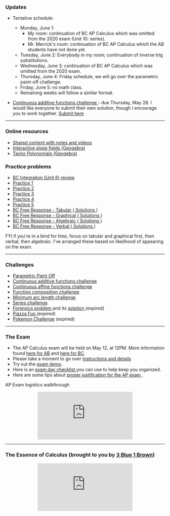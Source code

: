 ### Updates
* Tentative schedule:
  * Monday, June 1: 
    * My room: continuation of BC AP Calculus which was omitted from the 2020 exam (Unit 10: series).
    * Mr. Merrick's room: continuation of BC AP Calculus which the AB students have not done yet.
   * Tuesday, June 2: Everybody in my room; continuation of inverse trig substitutions. 
   * Wednesday, June 3: continuation of BC AP Calculus which was omitted from the 2020 exam.
   * Thursday, June 4: Friday schedule, we will go over the parametric paint-off challenge.
   * Friday, June 5: no math class. 
   * Remaining weeks will follow a similar format.


* <a href="https://vchan2.github.io/Calculus/Projects/continuous_additive_functions.pdf"> Continuous additive functions challenge </a> - due Thursday, May 28. I would like everyone to submit their own solution, though I encourage you to work together. <a href="https://forms.gle/Fx2NE8ivGDqpY9N37"> Submit here </a>


---

### Online resources

* <a href="https://drive.google.com/drive/folders/1ekaLMvkDQc4mT82x0QFs_Nmo8b33312p?usp=sharing"> Shared content with notes and videos </a>
* [Interactive slope fields (Geogebra)](SlopeFields.md)
* <a href="https://www.geogebra.org/m/s9SkCsvC"> Taylor Polynomials (Geogebra) </a>

### Practice problems

* <a href="https://vchan2.github.io/Calculus/Unit%206%20-%20FRQ%20Review.pdf"> BC Integration (Unit 6) review </a>
* <a href="https://merrickmath.github.io/Calculus/Notes/practice1.pdf"> Practice 1 </a>
* <a href="https://merrickmath.github.io/Calculus/Notes/practice2.pdf"> Practice 2 </a>
* <a href="https://merrickmath.github.io/Calculus/Notes/practice3.pdf"> Practice 3 </a>
* <a href="https://merrickmath.github.io/Calculus/Notes/practice4.pdf"> Practice 4 </a>
* <a href="https://merrickmath.github.io/Calculus/Notes/practice5.pdf"> Practice 5 </a>
* <a href="https://vchan2.github.io/Calculus/Review/Day%2024%20-%20FR%20Problem%20Stems%20-%20Tabular.pdf"> BC Free Response - Tabular </a> (<a href="https://vchan2.github.io/Calculus/Review/Day%2024%20-%20FR%20Problem%20Stems%20-%20Tabular%20Solutions.pdf"> Solutions </a>)
* <a href="https://vchan2.github.io/Calculus/Review/Day%2025%20-%20FR%20Problem%20Stems%20-%20Graphical.pdf"> BC Free Response - Graphical </a> (<a href="https://vchan2.github.io/Calculus/Review/Day%2025%20-%20FR%20Problem%20Stems%20-%20Graphical%20Solutions.pdf"> Solutions </a>)
* <a href="https://vchan2.github.io/Calculus/Review/Day%2026%20-%20FR%20Problem%20Stems%20-%20Algebraic.pdf"> BC Free Response - Algebraic </a> (<a href="https://vchan2.github.io/Calculus/Review/Day%2026%20-%20FR%20Problem%20Stems%20-%20Algebraic%20Solutions.pdf"> Solutions </a>)
* <a href="https://vchan2.github.io/Calculus/Review/Day%2027%20-%20FR%20Problem%20Stems%20-%20Verbal.pdf"> BC Free Response - Verbal </a> (<a href="https://vchan2.github.io/Calculus/Review/Day%2027%20-%20FR%20Problem%20Stems%20-%20Verbal%20Solutions.pdf"> Solutions </a>)

FYI if you're in a bind for time, focus on tabular and graphical first, then verbal, then algebraic. I've arranged these based on likelihood of appearing on the exam.

---

### Challenges 

* <a href="https://merrickmath.github.io/Calculus/Projects/Paintoff.pdf"> Parametric Paint Off </a>
* <a href="https://vchan2.github.io/Calculus/Projects/continuous_additive_functions.pdf"> Continuous additive functions challenge </a>
* <a href="https://vchan2.github.io/Calculus/Projects/continuous_affine_functions.pdf"> Continuous affine functions challenge </a>
* <a href="https://vchan2.github.io/Calculus/Projects/function_composition.pdf"> Function composition challenge </a>
* <a href="https://vchan2.github.io/Calculus/Projects/minimum_arc_length.pdf"> Minimum arc length challenge </a>
* <a href="https://vchan2.github.io/Calculus/series.pdf"> Series challenge </a>
* <a href="https://vchan2.github.io/Calculus/Forensics.pdf"> Forensics problem </a> and its <a href="https://vchan2.github.io/Calculus/Forensics_soln.pdf"> solution </a> (expired)
* <a href="https://MerrickMath.github.io/Calculus/Projects/PiazzaFun.pdf"> Piazza Fun </a> (expired)
* <a href="https://MerrickMath.github.io/MerrickMath.github.io-PokemonChallenge/"> Pokemon Challenge</a> (expired)

---

### The Exam
* The AP Calculus exam will be held on May 12, at 12PM. More information found <a href="https://vchan2.github.io/Calculus/ABCalculusexam2020.pdf"> here for AB</a> and <a href="https://vchan2.github.io/Calculus/BCCalculusexam2020.pdf"> here for BC</a>. 
* Please take a moment to go over <a href="https://vchan2.github.io/Calculus/ap-testing-guide-2020.pdf"> instructions and details</a>
* Try out the <a href="https://ap2020examdemo.collegeboard.org/?excmpid=mtg638-2-gd"> exam demo</a>.
* Here is an <a href="https://vchan2.github.io/Calculus/ap-student-exam-day-checklist.pdf"> exam day checklist </a> you can use to help keep you organized.
* Here are some tips about <a href="https://vchan2.github.io/Calculus/justifications%20on%20the%20exam.pdf"> proper justification for the AP exam </a>.

AP Exam logistics walkthrough
<p align="center"> 
  <iframe src="https://www.youtube.com/embed/qHZ2zpqlZNE" frameborder="0" allow="accelerometer; autoplay; encrypted-media; gyroscope; picture-in-picture" allowfullscreen class="vid"></iframe> </p>

---

### The Essence of Calculus (brought to you by <a href="https://www.youtube.com/channel/UCYO_jab_esuFRV4b17AJtAw"> 3 Blue 1 Brown</a>)
<p align="center"> 
  <iframe src="https://www.youtube.com/embed/WUvTyaaNkzM" frameborder="0" allow="accelerometer; autoplay; encrypted-media; gyroscope; picture-in-picture" allowfullscreen class="vid"></iframe> </p>
